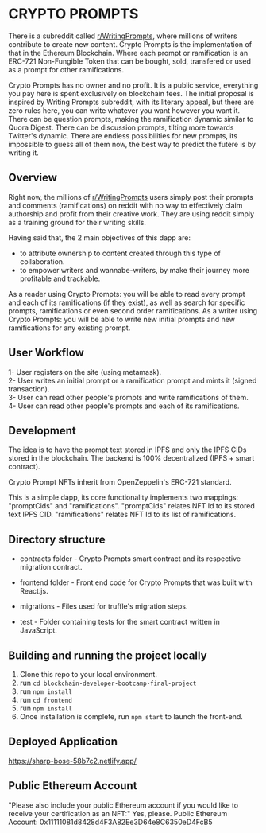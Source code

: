 # CRYPTO PROMPTS

There is a subreddit called <a href="https://www.reddit.com/r/WritingPrompts/">r/WritingPrompts</a>, where millions of writers contribute to create new content. Crypto Prompts is the implementation of that in the Ethereum Blockchain. Where each prompt or ramification is an ERC-721 Non-Fungible Token that can be bought, sold, transfered or used as a prompt for other ramifications.

Crypto Prompts has no owner and no profit. It is a public service, everything you pay here is spent exclusively on blockchain fees. The initial proposal is inspired by Writing Prompts subreddit, with its literary appeal, but there are zero rules here, you can write whatever you want however you want it. There can be question prompts, making the ramification dynamic similar to Quora Digest. There can be discussion prompts, tilting more towards Twitter's dynamic. There are endless possibilities for new prompts, its impossible to guess all of them now, the best way to predict the futere is by writing it.


## Overview

Right now, the millions of <a href="https://www.reddit.com/r/WritingPrompts/">r/WritingPrompts</a> users simply post their prompts and comments (ramifications) on reddit with no way to effectively claim authorship and profit from their creative work. They are using reddit simply as a training ground for their writing skills.

Having said that, the 2 main objectives of this dapp are:
- to attribute ownership to content created through this type of collaboration.
- to empower writers and wannabe-writers, by make their journey more profitable and trackable.

As a reader using Crypto Prompts: you will be able to read every prompt and each of its ramifications (if they exist), as well as search for specific prompts, ramifications or even second order ramifications.
As a writer using Crypto Prompts: you will be able to write new initial prompts and new ramifications for any existing prompt.


## User Workflow

1- User registers on the site (using metamask).<br/>
2- User writes an initial prompt or a ramification prompt and mints it (signed transaction).<br/>
3- User can read other people's prompts and write ramifications of them.<br/>
4- User can read other people's prompts and each of its ramifications.<br/>


## Development

The idea is to have the prompt text stored in IPFS and only the IPFS CIDs stored in the blockchain. The backend is 100% decentralized (IPFS + smart contract).

Crypto Prompt NFTs inherit from OpenZeppelin's ERC-721 standard.

This is a simple dapp, its core functionality implements two mappings: "promptCids" and "ramifications". "promptCids" relates NFT Id to its stored text IPFS CID. "ramifications" relates NFT Id to its list of ramifications.


## Directory structure

- contracts folder - Crypto Prompts smart contract and its respective migration contract.

- frontend folder - Front end code for Crypto Prompts that was built with React.js.

- migrations - Files used for truffle's migration steps.

- test - Folder containing tests for the smart contract written in JavaScript.


## Building and running the project locally

1. Clone this repo to your local environment.
2. run `cd blockchain-developer-bootcamp-final-project`
3. run `npm install`
4. run `cd frontend`
5. run `npm install`
6. Once installation is complete, run `npm start` to launch the front-end.


## Deployed Application
<a href="https://sharp-bose-58b7c2.netlify.app/">https://sharp-bose-58b7c2.netlify.app/</a>


## Public Ethereum Account

"Please also include your public Ethereum account if you would like to receive your certification as an NFT:" Yes, please. Public Ethereum Account: 0x11111081d8428d4F3A82Ee3D64e8C6350eD4FcB5 
